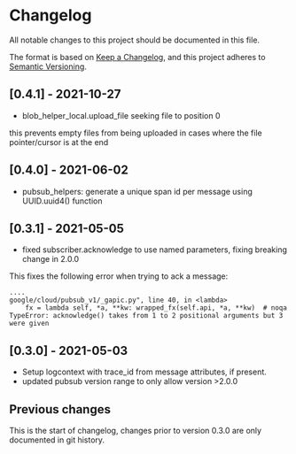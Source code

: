 # Changelog

All notable changes to this project should be documented in this file.

The format is based on [Keep a
Changelog](https://keepachangelog.com/en/1.0.0/), and this project
adheres to [Semantic Versioning](https://semver.org/spec/v2.0.0.html).

## [0.4.1] - 2021-10-27

- blob_helper_local.upload_file seeking file to position 0
    
this prevents empty files from being uploaded in cases where the file pointer/cursor is at the end

## [0.4.0] - 2021-06-02

- pubsub_helpers: generate a unique span id per message using UUID.uuid4() function

## [0.3.1] - 2021-05-05

- fixed subscriber.acknowledge to use named parameters, fixing breaking change in 2.0.0

This fixes the following error when trying to ack a message:

```
....
google/cloud/pubsub_v1/_gapic.py", line 40, in <lambda>
    fx = lambda self, *a, **kw: wrapped_fx(self.api, *a, **kw)  # noqa
TypeError: acknowledge() takes from 1 to 2 positional arguments but 3 were given
```

## [0.3.0] - 2021-05-03

- Setup logcontext with trace_id from message attributes, if present.
- updated pubsub version range to only allow version >2.0.0



## Previous changes

This is the start of changelog, changes prior to version 0.3.0 are only documented in git history.
